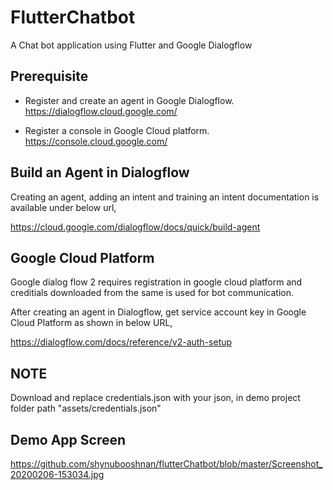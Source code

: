 # FlutterChatbot
A Chat bot application using Flutter and Google Dialogflow

## Prerequisite

- Register and create an agent in Google Dialogflow.
https://dialogflow.cloud.google.com/

- Register a console in Google Cloud platform.
https://console.cloud.google.com/


## Build an Agent in Dialogflow

Creating an agent, adding an intent and training an intent documentation is available under below url,

https://cloud.google.com/dialogflow/docs/quick/build-agent

## Google Cloud Platform

Google dialog flow 2 requires registration in google cloud platform and creditials downloaded from the same is used for bot communication.

After creating an agent in Dialogflow, get service account key in Google Cloud Platform as shown in below URL,

https://dialogflow.com/docs/reference/v2-auth-setup

## NOTE
Download and replace credentials.json with your json, in demo project folder path "assets/credentials.json"


## Demo App Screen

https://github.com/shynubooshnan/flutterChatbot/blob/master/Screenshot_20200206-153034.jpg
